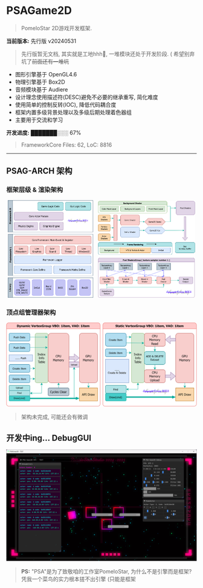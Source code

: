 
# PSAGame2D
> PomeloStar 2D游戏开发框架.

__当前版本:__ 先行版 v20240531

> 先行版暂无文档, 其实就是工地hhh🙂, 一堆模块还处于开发阶段. ( 希望别弃坑了~~前面还有一堆坑~~

- 图形引擎基于 OpenGL4.6
- 物理引擎基于 Box2D
- 音频模块基于 Audiere
- 设计理念使用描述符(DESC)避免不必要的继承重写, 简化难度
- 使用简单的控制反转(IOC), 降低代码耦合度
- 框架内置多级背景处理以及多级后期处理着色器组
- 主要用于交流和学习

__开发进度:__ ███████░░░ 67%
> FrameworkCore Files: 62, LoC: 8816
---

## PSAG-ARCH 架构

### 框架层级 & 渲染架构

<p align="center">
  <img src="PSAGameDesigns/EngineLayerArch.png" style="width:45%"/>
  <span style="display:inline-block; width:1%;"></span>
  <img src="PSAGameDesigns/RendererArch.png" style="width:51%;"/>
</p>

### 顶点组管理器架构

<p align="center">
  <img src="PSAGameDesigns/VertexGroupsArch.png"/>
</p>

> 架构未完成, 可能还会有微调

## 开发中ing... DebugGUI

<img src="PSAGameDesigns/PSAGame2Dv20240529.0408.png"/>

> __PS:__ "PSA"是为了致敬咱的工作室PomeloStar, 为什么不是引擎而是框架? 凭我一个菜鸟的实力根本搓不出引擎 (只能是框架
